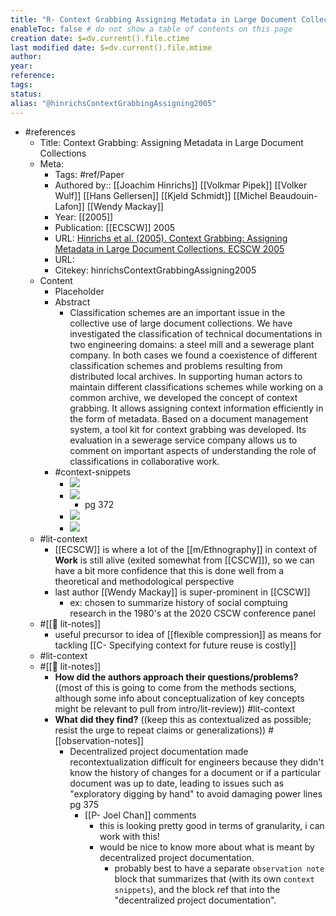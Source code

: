 ```yaml
---
title: "R- Context Grabbing Assigning Metadata in Large Document Collections"
enableToc: false # do not show a table of contents on this page
creation date: $=dv.current().file.ctime
last modified date: $=dv.current().file.mtime
author: 
year:
reference: 
tags: 
status: 
alias: "@hinrichsContextGrabbingAssigning2005"
---
```


- #references
    - Title: Context Grabbing: Assigning Metadata in Large Document Collections
    - Meta:
        - Tags: #ref/Paper
        - Authored by:: [[Joachim Hinrichs]] [[Volkmar Pipek]] [[Volker Wulf]] [[Hans Gellersen]] [[Kjeld Schmidt]] [[Michel Beaudouin-Lafon]] [[Wendy Mackay]] 
        - Year: [[2005]]
        - Publication: [[ECSCW]] 2005
        - URL: [Hinrichs et al. (2005). Context Grabbing: Assigning Metadata in Large Document Collections. ECSCW 2005](undefined)
        - URL: 
        - Citekey: hinrichsContextGrabbingAssigning2005
    - Content
        - Placeholder
        - Abstract
            - Classification schemes are an important issue in the collective use of large document collections. We have investigated the classification of technical documentations in two engineering domains: a steel mill and a sewerage plant company. In both cases we found a coexistence of different classification schemes and problems resulting from distributed local archives. In supporting human actors to maintain different classifications schemes while working on a common archive, we developed the concept of context grabbing. It allows assigning context information efficiently in the form of metadata. Based on a document management system, a tool kit for context grabbing was developed. Its evaluation in a sewerage service company allows us to comment on important aspects of understanding the role of classifications in collaborative work.
        - #context-snippets
            - ![](https://firebasestorage.googleapis.com/v0/b/firescript-577a2.appspot.com/o/imgs%2Fapp%2Fmegacoglab%2FYhHuwMz8Tp.png?alt=media&token=acf224fa-df96-4689-9ec0-abe2881f1cd9)
            - ![](https://firebasestorage.googleapis.com/v0/b/firescript-577a2.appspot.com/o/imgs%2Fapp%2Fmegacoglab%2FpX4rNj7Qga.png?alt=media&token=5919f57c-dac8-4bea-b75d-078a1629bd61)
                - pg 372
            - ![](https://firebasestorage.googleapis.com/v0/b/firescript-577a2.appspot.com/o/imgs%2Fapp%2Fmegacoglab%2FJ2Sqr7nsSy.png?alt=media&token=a5f60919-328e-43b9-8b79-d9043f2ba5d8)
            - ![](https://firebasestorage.googleapis.com/v0/b/firescript-577a2.appspot.com/o/imgs%2Fapp%2Fmegacoglab%2F7zrr6dqDHb.png?alt=media&token=b9d89e5a-f88c-473c-a7e3-04e6e0cac621)
    - #lit-context
        - [[ECSCW]] is where a lot of the [[m/Ethnography]] in context of **Work** is still alive (exited somewhat from [[CSCW]]), so we can have a bit more confidence that this is done well from a theoretical and methodological perspective
        - last author [[Wendy Mackay]] is super-prominent in [[CSCW]]
            - ex: chosen to summarize history of social comptuing research in the 1980's at the 2020 CSCW conference panel
    - #[[📝 lit-notes]]
        - useful precursor to idea of [[flexible compression]] as means for tackling [[C- Specifying context for future reuse is costly]]
    - #lit-context
    - #[[📝 lit-notes]]
        - **How did the authors approach their questions/problems?** ((most of this is going to come from the methods sections, although some info about conceptualization of key concepts might be relevant to pull from intro/lit-review)) #lit-context
        - **What did they find?** ((keep this as contextualized as possible; resist the urge to repeat claims or generalizations)) #[[observation-notes]]
            - Decentralized project documentation made recontextualization difficult for engineers because they didn't know the history of changes for a document or if a particular document was up to date, leading to issues such as "exploratory digging by hand" to avoid damaging power lines pg 375
                - [[P- Joel Chan]] comments
                    - this is looking pretty good in terms of granularity, i can work with this!
                    - would be nice to know more about what is meant by decentralized project documentation. 
                        - probably best to have a separate `observation note` block that summarizes that (with its own `context snippets`), and the block ref that into the "decentralized project documentation". 